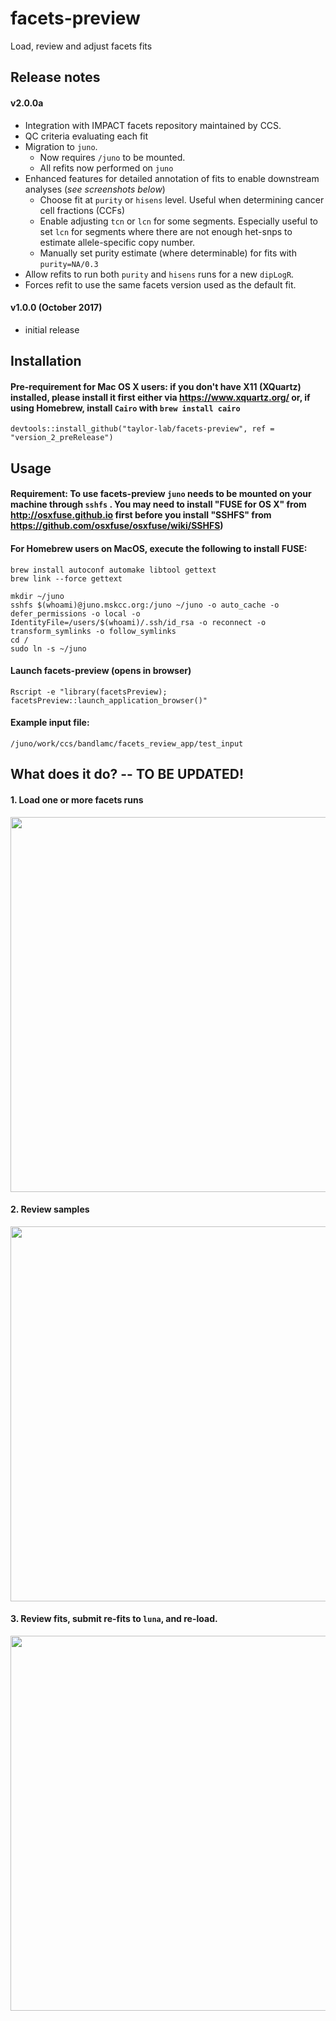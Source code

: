 
# facets-preview
Load, review and adjust facets fits

## Release notes

#### v2.0.0a 
 - Integration with IMPACT facets repository maintained by CCS.
 - QC criteria evaluating each fit
 - Migration to `juno`.
	 - Now requires `/juno` to be mounted. 
	 - All refits now performed on `juno`
 - Enhanced features for detailed annotation of fits to enable downstream analyses (*see screenshots below*)
   - Choose fit at `purity` or `hisens` level. Useful when determining cancer cell fractions (CCFs)
   - Enable adjusting `tcn` or `lcn` for some segments. Especially useful to set `lcn` for segments where there are not enough het-snps to estimate allele-specific copy number. 
   - Manually set purity estimate (where determinable) for fits with `purity=NA/0.3`
 - Allow refits to run both `purity` and `hisens` runs for a new `dipLogR`.
 - Forces refit to use the same facets version used as the default fit.
 
#### v1.0.0 (October 2017)
- initial release

## Installation

#### Pre-requirement for Mac OS X users: if you don't have X11 (XQuartz) installed, please install it first either via https://www.xquartz.org/ or, if using Homebrew, install `Cairo` with `brew install cairo`

```
devtools::install_github("taylor-lab/facets-preview", ref = "version_2_preRelease")
```


## Usage

#### Requirement: To use facets-preview ```juno``` needs to be mounted on your machine through ```sshfs``` . You may need to install "FUSE for OS X" from http://osxfuse.github.io first before you install "SSHFS" from https://github.com/osxfuse/osxfuse/wiki/SSHFS) 
#### For Homebrew users on MacOS, execute the following to install FUSE:

    brew install autoconf automake libtool gettext
    brew link --force gettext
    
```
mkdir ~/juno
sshfs $(whoami)@juno.mskcc.org:/juno ~/juno -o auto_cache -o defer_permissions -o local -o IdentityFile=/users/$(whoami)/.ssh/id_rsa -o reconnect -o transform_symlinks -o follow_symlinks
cd /
sudo ln -s ~/juno
```


#### 


    

#### Launch facets-preview (opens in browser)
```
Rscript -e "library(facetsPreview); facetsPreview::launch_application_browser()"   
```




#### Example input file:
```
/juno/work/ccs/bandlamc/facets_review_app/test_input
```

## What does it do? -- TO BE UPDATED!
#### 1. Load one or more facets runs
<img src="https://github.com/taylor-lab/facets-preview/blob/master/images/facets-preview-panel1.png?raw=true" width="600">

#### 2. Review samples
<img src="https://github.com/taylor-lab/facets-preview/blob/master/images/facets-preview-panel2.png?raw=true" width="600">


#### 3. Review fits, submit re-fits to ```luna```, and re-load. 
<img src="https://github.com/taylor-lab/facets-preview/blob/master/images/facets-preview-panel3.png?raw=true" width="600">

 

